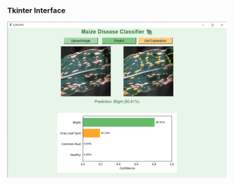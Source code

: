 ### Tkinter Interface ###

![screen](https://github.com/deninjo/Leaf-Lens/blob/master/GUI/tkinter.PNG)
